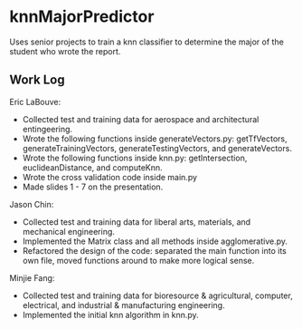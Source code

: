 # knnMajorPredictor
Uses senior projects to train a knn classifier to determine the major of the student who wrote the report.

## Work Log
Eric LaBouve:
- Collected test and training data for aerospace and architectural entingeering.
- Wrote the following functions inside generateVectors.py: getTfVectors, generateTrainingVectors, generateTestingVectors, and generateVectors.
- Wrote the following functions inside knn.py: getIntersection, euclideanDistance, and computeKnn.
- Wrote the cross validation code inside main.py
- Made slides 1 - 7 on the presentation.

Jason Chin:
- Collected test and training data for liberal arts, materials, and mechanical engineering.
- Implemented the Matrix class and all methods inside agglomerative.py.
- Refactored the design of the code: separated the main function into its own file, moved functions around to make more logical sense.

Minjie Fang:
- Collected test and training data for bioresource & agricultural, computer, electrical, and industrial & manufacturing engineering.
- Implemented the initial knn algorithm in knn.py.
